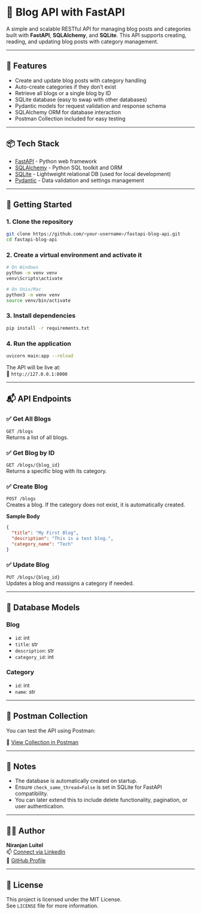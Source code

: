 # 📝 Blog API with FastAPI

A simple and scalable RESTful API for managing blog posts and categories built with **FastAPI**, **SQLAlchemy**, and **SQLite**. This API supports creating, reading, and updating blog posts with category management.

---

## 📁 Features

- Create and update blog posts with category handling  
- Auto-create categories if they don’t exist  
- Retrieve all blogs or a single blog by ID  
- SQLite database (easy to swap with other databases)
- Pydantic models for request validation and response schema
- SQLAlchemy ORM for database interaction
- Postman Collection included for easy testing

---

## 📦 Tech Stack

- [FastAPI](https://fastapi.tiangolo.com/) - Python web framework  
- [SQLAlchemy](https://www.sqlalchemy.org/) - Python SQL toolkit and ORM  
- [SQLite](https://www.sqlite.org/) - Lightweight relational DB (used for local development)  
- [Pydantic](https://docs.pydantic.dev/) - Data validation and settings management

---

## 🚀 Getting Started

### 1. **Clone the repository**
```bash
git clone https://github.com/<your-username>/fastapi-blog-api.git
cd fastapi-blog-api
```

### 2. **Create a virtual environment and activate it**
```bash
# On Windows
python -m venv venv
venv\Scripts\activate

# On Unix/Mac
python3 -m venv venv
source venv/bin/activate
```

### 3. **Install dependencies**
```bash
pip install -r requirements.txt
```

### 4. **Run the application**
```bash
uvicorn main:app --reload
```

The API will be live at:  
📍 `http://127.0.0.1:8000`

---

## 📬 API Endpoints

### ✅ Get All Blogs  
`GET /blogs`  
Returns a list of all blogs.

### ✅ Get Blog by ID  
`GET /blogs/{blog_id}`  
Returns a specific blog with its category.

### ✅ Create Blog  
`POST /blogs`  
Creates a blog. If the category does not exist, it is automatically created.

**Sample Body**
```json
{
  "title": "My First Blog",
  "description": "This is a test blog.",
  "category_name": "Tech"
}
```

### ✅ Update Blog  
`PUT /blogs/{blog_id}`  
Updates a blog and reassigns a category if needed.

---

## 📂 Database Models

### Blog
- `id`: int
- `title`: str
- `description`: str
- `category_id`: int

### Category
- `id`: int
- `name`: str

---

## 🧪 Postman Collection

You can test the API using Postman:

🔗 [View Collection in Postman](https://niranjanluitel.postman.co/workspace/Niranjan-Luitel's-Workspace~55337a0f-974a-4dde-8edc-ef133caae7eb/collection/46930916-8988ef69-1f8f-4415-b0b7-7da9f51f6e43?action=share&source=collection_link&creator=46930916)

---

## 📌 Notes

- The database is automatically created on startup.
- Ensure `check_same_thread=False` is set in SQLite for FastAPI compatibility.
- You can later extend this to include delete functionality, pagination, or user authentication.

---

## 🧑‍💻 Author

**Niranjan Luitel**  
📫 [Connect via LinkedIn](https://www.linkedin.com/in/niranjanluitel)  
🔗 [GitHub Profile](https://github.com/niranjanluitel)

---

## 📜 License

This project is licensed under the MIT License.  
See `LICENSE` file for more information.
